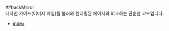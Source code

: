 ##backMirror  
디자인 가이드(이미지 파일)를 불러와 렌더링된 페이지와 비교하는 단순한 코드입니다.  

- <a href="http://smilesol85.github.io/dev/backMirror/index.html" taget="_blank">index</a>  